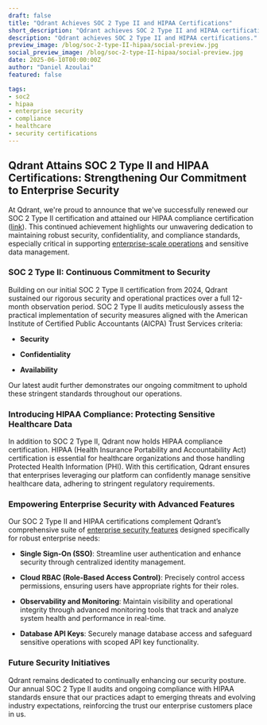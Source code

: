 ```yaml
---
draft: false
title: "Qdrant Achieves SOC 2 Type II and HIPAA Certifications"
short_description: "Qdrant achieves SOC 2 Type II and HIPAA certifications."
description: "Qdrant achieves SOC 2 Type II and HIPAA certifications."
preview_image: /blog/soc-2-type-II-hipaa/social-preview.jpg
social_preview_image: /blog/soc-2-type-II-hipaa/social-preview.jpg
date: 2025-06-10T00:00:00Z
author: "Daniel Azoulai"
featured: false

tags:
- soc2
- hipaa
- enterprise security
- compliance
- healthcare
- security certifications
---
```


## Qdrant Attains SOC 2 Type II and HIPAA Certifications: Strengthening Our Commitment to Enterprise Security

At Qdrant, we're proud to announce that we've successfully renewed our SOC 2 Type II certification and attained our HIPAA compliance certification ([link](http://qdrant.to/trust-center)). This continued achievement highlights our unwavering dedication to maintaining robust security, confidentiality, and compliance standards, especially critical in supporting [enterprise-scale operations](https://qdrant.tech/enterprise-solutions/) and sensitive data management.

### SOC 2 Type II: Continuous Commitment to Security

Building on our initial SOC 2 Type II certification from 2024, Qdrant sustained our rigorous security and operational practices over a full 12-month observation period. SOC 2 Type II audits meticulously assess the practical implementation of security measures aligned with the American Institute of Certified Public Accountants (AICPA) Trust Services criteria:

* **Security**

* **Confidentiality**

* **Availability**

Our latest audit further demonstrates our ongoing commitment to uphold these stringent standards throughout our operations.

### Introducing HIPAA Compliance: Protecting Sensitive Healthcare Data

In addition to SOC 2 Type II, Qdrant now holds HIPAA compliance certification. HIPAA (Health Insurance Portability and Accountability Act) certification is essential for healthcare organizations and those handling Protected Health Information (PHI). With this certification, Qdrant ensures that enterprises leveraging our platform can confidently manage sensitive healthcare data, adhering to stringent regulatory requirements.

### Empowering Enterprise Security with Advanced Features

Our SOC 2 Type II and HIPAA certifications complement Qdrant’s comprehensive suite of [enterprise security features](https://qdrant.tech/enterprise-solutions/) designed specifically for robust enterprise needs:

* **Single Sign-On (SSO)**: Streamline user authentication and enhance security through centralized identity management.

* **Cloud RBAC (Role-Based Access Control)**: Precisely control access permissions, ensuring users have appropriate rights for their roles.

* **Observability and Monitoring**: Maintain visibility and operational integrity through advanced monitoring tools that track and analyze system health and performance in real-time.

* **Database API Keys**: Securely manage database access and safeguard sensitive operations with scoped API key functionality.

### Future Security Initiatives

Qdrant remains dedicated to continually enhancing our security posture. Our annual SOC 2 Type II audits and ongoing compliance with HIPAA standards ensure that our practices adapt to emerging threats and evolving industry expectations, reinforcing the trust our enterprise customers place in us.


